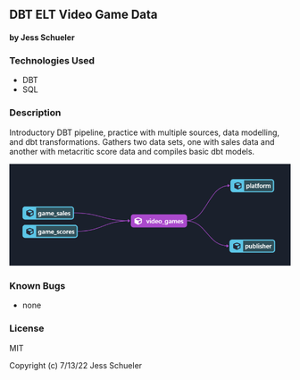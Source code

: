  ## DBT ELT Video Game Data

#### by Jess Schueler

### Technologies Used
* DBT
* SQL

### Description 
Introductory DBT pipeline, practice with multiple sources, data modelling, and dbt transformations. Gathers two data sets, one with sales data and another with metacritic score data and compiles basic dbt models.

![Diagram](model-diagram.png)

### Known Bugs
* none

### License
MIT

Copyright (c) 7/13/22 Jess Schueler
